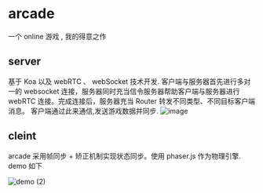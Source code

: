 # arcade
一个 online 游戏 , 我的得意之作


## server
基于 Koa 以及 webRTC 、 webSocket 技术开发.
客户端与服务器首先进行多对一的 websocket 连接，服务器同时充当信令服务器帮助客户端与服务器进行 webRTC 连接。完成连接后，服务器充当 Router 转发不同类型、不同目标客户端消息。
客户端通过此来通信,发送游戏数据并同步.
![image](https://user-images.githubusercontent.com/48705886/167826513-c368e073-eaae-4e5b-ab37-094dd2381571.png)


## cleint
arcade 采用帧同步 + 矫正机制实现状态同步。使用 phaser.js 作为物理引擎.
demo 如下

![demo (2)](https://user-images.githubusercontent.com/48705886/167827409-40865a28-b4d0-4247-bc41-bcd33a253737.gif)
